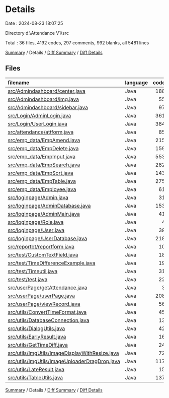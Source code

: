 # Details

Date : 2024-08-23 18:07:25

Directory d:\\Attendance V1\\src

Total : 36 files,  4192 codes, 297 comments, 992 blanks, all 5481 lines

[Summary](results.md) / Details / [Diff Summary](diff.md) / [Diff Details](diff-details.md)

## Files
| filename | language | code | comment | blank | total |
| :--- | :--- | ---: | ---: | ---: | ---: |
| [src/Admindashboard/center.java](/src/Admindashboard/center.java) | Java | 188 | 20 | 36 | 244 |
| [src/Admindashboard/img.java](/src/Admindashboard/img.java) | Java | 55 | 2 | 18 | 75 |
| [src/Admindashboard/sidebar.java](/src/Admindashboard/sidebar.java) | Java | 97 | 5 | 19 | 121 |
| [src/Login/AdminLogin.java](/src/Login/AdminLogin.java) | Java | 361 | 2 | 83 | 446 |
| [src/Login/UserLogin.java](/src/Login/UserLogin.java) | Java | 384 | 1 | 81 | 466 |
| [src/attendance/attform.java](/src/attendance/attform.java) | Java | 85 | 11 | 20 | 116 |
| [src/emp_data/EmpAmend.java](/src/emp_data/EmpAmend.java) | Java | 215 | 4 | 46 | 265 |
| [src/emp_data/EmpDelete.java](/src/emp_data/EmpDelete.java) | Java | 159 | 23 | 32 | 214 |
| [src/emp_data/EmpInput.java](/src/emp_data/EmpInput.java) | Java | 553 | 37 | 108 | 698 |
| [src/emp_data/EmpSearch.java](/src/emp_data/EmpSearch.java) | Java | 282 | 28 | 60 | 370 |
| [src/emp_data/EmpSort.java](/src/emp_data/EmpSort.java) | Java | 143 | 9 | 43 | 195 |
| [src/emp_data/EmpTable.java](/src/emp_data/EmpTable.java) | Java | 275 | 16 | 77 | 368 |
| [src/emp_data/Employee.java](/src/emp_data/Employee.java) | Java | 61 | 1 | 16 | 78 |
| [src/loginpage/Admin.java](/src/loginpage/Admin.java) | Java | 31 | 2 | 10 | 43 |
| [src/loginpage/AdminDatabase.java](/src/loginpage/AdminDatabase.java) | Java | 153 | 5 | 23 | 181 |
| [src/loginpage/AdminMain.java](/src/loginpage/AdminMain.java) | Java | 41 | 7 | 15 | 63 |
| [src/loginpage/Role.java](/src/loginpage/Role.java) | Java | 4 | 0 | 3 | 7 |
| [src/loginpage/User.java](/src/loginpage/User.java) | Java | 39 | 2 | 13 | 54 |
| [src/loginpage/UserDatabase.java](/src/loginpage/UserDatabase.java) | Java | 218 | 20 | 54 | 292 |
| [src/reportbt/reportform.java](/src/reportbt/reportform.java) | Java | 10 | 0 | 3 | 13 |
| [src/test/CustomTextField.java](/src/test/CustomTextField.java) | Java | 18 | 16 | 13 | 47 |
| [src/test/TimeDifferenceExample.java](/src/test/TimeDifferenceExample.java) | Java | 19 | 5 | 7 | 31 |
| [src/test/Timeutil.java](/src/test/Timeutil.java) | Java | 31 | 2 | 9 | 42 |
| [src/test/test.java](/src/test/test.java) | Java | 22 | 2 | 6 | 30 |
| [src/userPage/getAttendance.java](/src/userPage/getAttendance.java) | Java | 3 | 0 | 3 | 6 |
| [src/userPage/userPage.java](/src/userPage/userPage.java) | Java | 208 | 18 | 54 | 280 |
| [src/userPage/viewRecord.java](/src/userPage/viewRecord.java) | Java | 56 | 5 | 15 | 76 |
| [src/utils/ConvertTimeFormat.java](/src/utils/ConvertTimeFormat.java) | Java | 45 | 2 | 7 | 54 |
| [src/utils/DatabaseConnection.java](/src/utils/DatabaseConnection.java) | Java | 13 | 0 | 5 | 18 |
| [src/utils/DialogUtils.java](/src/utils/DialogUtils.java) | Java | 42 | 2 | 12 | 56 |
| [src/utils/EarlyResult.java](/src/utils/EarlyResult.java) | Java | 16 | 0 | 6 | 22 |
| [src/utils/GetTimeDiff.java](/src/utils/GetTimeDiff.java) | Java | 24 | 15 | 15 | 54 |
| [src/utils/ImgUtils/ImageDisplayWithResize.java](/src/utils/ImgUtils/ImageDisplayWithResize.java) | Java | 72 | 13 | 20 | 105 |
| [src/utils/ImgUtils/ImageUploaderDragDrop.java](/src/utils/ImgUtils/ImageUploaderDragDrop.java) | Java | 117 | 6 | 21 | 144 |
| [src/utils/LateResult.java](/src/utils/LateResult.java) | Java | 15 | 0 | 5 | 20 |
| [src/utils/TableUtils.java](/src/utils/TableUtils.java) | Java | 137 | 16 | 34 | 187 |

[Summary](results.md) / Details / [Diff Summary](diff.md) / [Diff Details](diff-details.md)